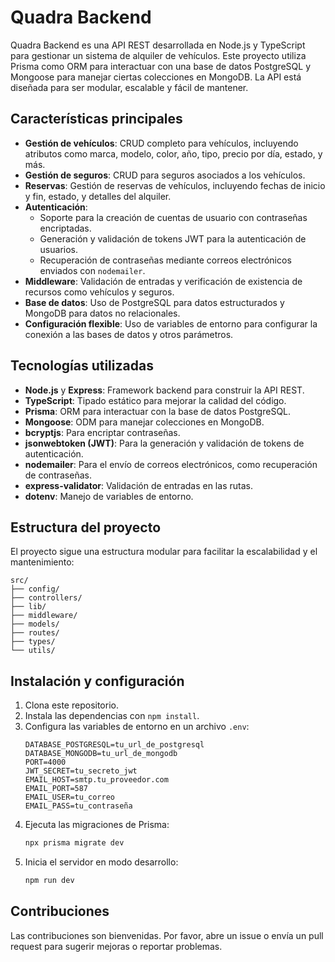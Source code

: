 # Quadra Backend

Quadra Backend es una API REST desarrollada en Node.js y TypeScript para gestionar un sistema de alquiler de vehículos. Este proyecto utiliza Prisma como ORM para interactuar con una base de datos PostgreSQL y Mongoose para manejar ciertas colecciones en MongoDB. La API está diseñada para ser modular, escalable y fácil de mantener.

## Características principales

- **Gestión de vehículos**: CRUD completo para vehículos, incluyendo atributos como marca, modelo, color, año, tipo, precio por día, estado, y más.
- **Gestión de seguros**: CRUD para seguros asociados a los vehículos.
- **Reservas**: Gestión de reservas de vehículos, incluyendo fechas de inicio y fin, estado, y detalles del alquiler.
- **Autenticación**: 
  - Soporte para la creación de cuentas de usuario con contraseñas encriptadas.
  - Generación y validación de tokens JWT para la autenticación de usuarios.
  - Recuperación de contraseñas mediante correos electrónicos enviados con `nodemailer`.
- **Middleware**: Validación de entradas y verificación de existencia de recursos como vehículos y seguros.
- **Base de datos**: Uso de PostgreSQL para datos estructurados y MongoDB para datos no relacionales.
- **Configuración flexible**: Uso de variables de entorno para configurar la conexión a las bases de datos y otros parámetros.

## Tecnologías utilizadas

- **Node.js** y **Express**: Framework backend para construir la API REST.
- **TypeScript**: Tipado estático para mejorar la calidad del código.
- **Prisma**: ORM para interactuar con la base de datos PostgreSQL.
- **Mongoose**: ODM para manejar colecciones en MongoDB.
- **bcryptjs**: Para encriptar contraseñas.
- **jsonwebtoken (JWT)**: Para la generación y validación de tokens de autenticación.
- **nodemailer**: Para el envío de correos electrónicos, como recuperación de contraseñas.
- **express-validator**: Validación de entradas en las rutas.
- **dotenv**: Manejo de variables de entorno.

## Estructura del proyecto

El proyecto sigue una estructura modular para facilitar la escalabilidad y el mantenimiento:

```tree
src/
├── config/
├── controllers/
├── lib/
├── middleware/
├── models/
├── routes/
├── types/
└── utils/
```

## Instalación y configuración

1. Clona este repositorio.
2. Instala las dependencias con `npm install`.
3. Configura las variables de entorno en un archivo `.env`:
   ```env
   DATABASE_POSTGRESQL=tu_url_de_postgresql
   DATABASE_MONGODB=tu_url_de_mongodb
   PORT=4000
   JWT_SECRET=tu_secreto_jwt
   EMAIL_HOST=smtp.tu_proveedor.com
   EMAIL_PORT=587
   EMAIL_USER=tu_correo
   EMAIL_PASS=tu_contraseña
   ```
4. Ejecuta las migraciones de Prisma:
   ```sh
   npx prisma migrate dev
   ```
5. Inicia el servidor en modo desarrollo:
   ```sh
   npm run dev
   ```

## Contribuciones
Las contribuciones son bienvenidas. Por favor, abre un issue o envía un pull request para sugerir mejoras o reportar problemas.

